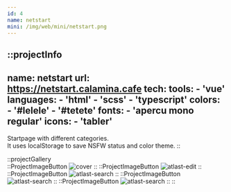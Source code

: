 ```yaml
---
id: 4
name: netstart
mini: /img/web/mini/netstart.png
---
```


::projectInfo
---
name: netstart
url: https://netstart.calamina.cafe
tech: 
    tools:
      - 'vue'
    languages:
      - 'html'
      - 'scss'
      - 'typescript'
    colors:
      - '#lelele'
      - '#tetete'
    fonts:
      - 'apercu mono regular'
    icons:
      - 'tabler'
---
Startpage with different categories.\
It uses localStorage to save NSFW status and color theme.
::

::projectGallery  
  ::ProjectImageButton
    ![cover](/img/web/netstart.png)
  ::
  ::ProjectImageButton
    ![atlast-edit](/img/web/netstart/netstart-bangs.png)
  ::
  ::ProjectImageButton
    ![atlast-search](/img/web/netstart/netstart-themes.png)
  :: 
  ::ProjectImageButton
    ![atlast-search](/img/web/netstart/netstart-work.png)
  :: 
  ::ProjectImageButton
    ![atlast-search](/img/web/netstart/netstart-mobile.png)
  :: 
::

<!-- ::projectFeatures
- Search mimicking DuckDuckGo bangs, with instant results on several search engines,
- 4 different themes, each available in light or dark,
- A 'nsfw' button, toggling an additional category and marked links,
- Themes and nsfw state are stored in local storage for persistance
:: -->